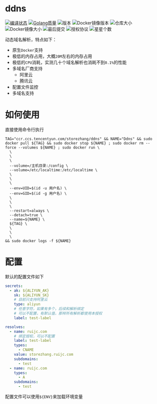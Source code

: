 # ddns
[![编译状态](https://github.ruijc.com:20443/api/badges/storezhang/ddns/status.svg)](https://github.ruijc.com:20443/storezhang/ddns)
[![Golang质量](https://goreportcard.com/badge/github.com/storezhang/ddns)](https://goreportcard.com/report/github.com/storezhang/ddns)
![版本](https://img.shields.io/github/go-mod/go-version/storezhang/ddns)
![Docker镜像版本](https://img.shields.io/docker/v/storezhang/ddns)
![仓库大小](https://img.shields.io/github/repo-size/storezhang/ddns)
![Docker镜像大小](https://img.shields.io/docker/image-size/storezhang/ddns)
![最后提交](https://img.shields.io/github/last-commit/storezhang/ddns)
![授权协议](https://img.shields.io/github/license/storezhang/ddns)
![星星个数](https://img.shields.io/github/stars/storezhang/ddns?style=social)

动态域名解析，特点如下：
- 原生`Docker`支持
- 极低的内存占用，大概`20M`左右的内存占用
- 极低的`CPU`消耗，实测几十个域名解析也消耗不到`0.1%`的性能
- 多域名厂商支持
  - 阿里云
  - 腾讯云
- 配置文件监控
- 多域名支持


# 如何使用

直接使用命令行执行
```shell
TAG="ccr.ccs.tencentyun.com/storezhang/ddns" && NAME="Ddns" && sudo docker pull ${TAG} && sudo docker stop ${NAME} ; sudo docker rm --force --volumes ${NAME} ; sudo docker run \
  \
  \
  \
  --volume=/主机目录:/config \
  --volume=/etc/localtime:/etc/localtime \
  \
  \
  \
  --env=UID=$(id -u 用户名) \
  --env=GID=$(id -g 用户名) \
  \
  \
  \
  --restart=always \
  --detach=true \
  --name=${NAME} \
  ${TAG} \
  \
  \
  \
&& sudo docker logs -f ${NAME}
```

# 配置

默认的配置文件如下
```yaml
secrets:
  - ak: ${ALIYUN_AK}
    sk: ${ALIYUN_SK}
    # 目前只支持阿里云
    type: aliyun
    # 任意字符，如果有多个，后续和解析绑定
    # 可以不配置，有默认值，那样所有解析都使用本授权
    label: test-label

resolves:
  - name: ruijc.com
    # 绑定授权，可以不配置
    label: test-label
    types:
      - CNAME
    value: storezhang.ruijc.com
    subdomains:
      - test
  - name: ruijc.com
    types:
      - A
    subdomains:
      - test
```

配置文件可以使用`${ENV}`来加载环境变量
